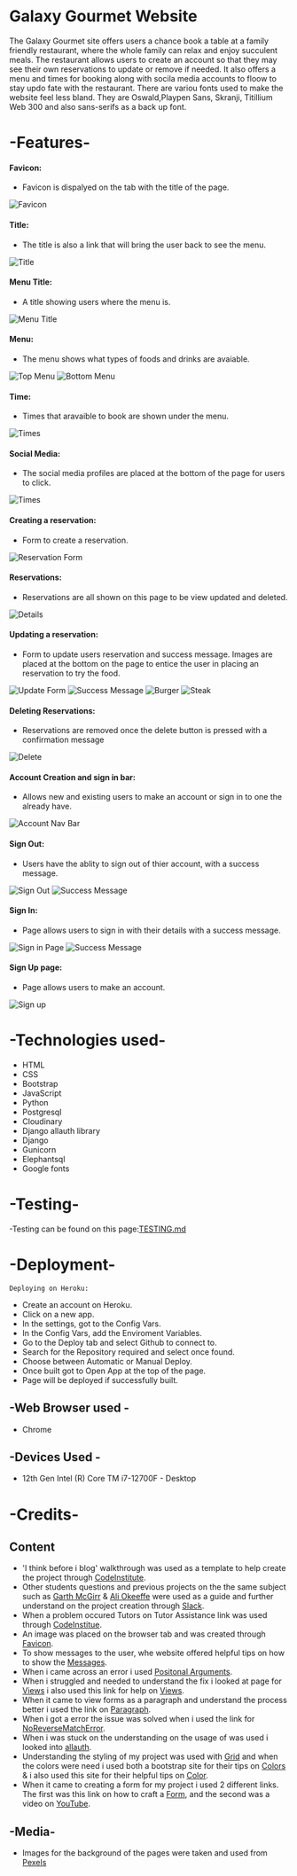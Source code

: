 # Galaxy Gourmet Website 
The Galaxy Gourmet site offers users a chance book a table at a family friendly restaurant, where the whole family can relax and enjoy succulent meals.
The restaurant allows users to create an account so that they may see their own reservations to update or remove if needed.
It also offers a menu and times for booking along with socila media accounts to floow to stay updo fate with the restaurant.
There are variou fonts used to make the website feel less bland. They are Oswald,Playpen Sans, Skranji, Titillium Web 300 and also sans-serifs as a back up font.

# -Features-

  #### Favicon:

  - Favicon is dispalyed on the tab with the title of the page.

 ![Favicon](media/images/pp4_favicon_and_title.png)  

  #### Title:

  - The title is also a link that will bring the user back to see the menu.

 ![Title](media/images/pp4_title.png)

#### Menu Title:

 - A title showing users where the menu is.
  
 ![Menu Title](media/images/pp4_menu_title.png)  

 #### Menu:
  
  - The menu shows what types of foods and drinks are avaiable.

 ![Top Menu](media/images/pp4_menu_1.png)
 ![Bottom Menu](media/images/pp4_menu_1.png)

#### Time:
  
   - Times that aravaible to book are shown under the menu.
  
  ![Times](media/images/pp4_times.png)

#### Social Media:
  
  - The social media profiles are placed at the bottom of the page for users to click.
  
 ![Times](media/images/pp4_social_media.png)

 #### Creating a reservation:
  
  - Form to create a reservation.

  ![Reservation Form](media/images/pp4_reservation_page.png)

#### Reservations:

 - Reservations are all shown on this page to be view updated and deleted.
  
  ![Details](media/images/pp4_details.png)

#### Updating a reservation:
  
 - Form to update users reservation and success message. Images are placed at the bottom on the page to entice the user in placing an reservation to try the food.

  ![Update Form](media/images/pp4_update.png)
  ![Success Message](media/images/pp4_update_confirmantion.png)
  ![Burger](media/images/pp4_image_1.png)
  ![Steak](media/images/pp4_image_2.png)

#### Deleting Reservations:

 - Reservations are removed once the delete button is pressed with a confirmation message
  
  ![Delete](media/images/pp4_succesfull_deletion.png)


#### Account Creation and sign in bar:
  
   - Allows new and existing users to make an account or sign in to one the already have.

  ![Account Nav Bar](media/images/pp4_sign_in_nav_bar.png)

#### Sign Out:

  - Users have the ablity to sign out of thier account, with a success message.
  
  ![Sign Out](media/images/pp4_sign_out.png)
  ![Success Message](media/images/pp4_sign_out_confirmation.png)

#### Sign In:
  
  - Page allows users to sign in with their details with a success message.

  ![Sign in Page](media/images/pp4_sign_in_page.png)
  ![Success Message](media/images/pp4_sign_in_confirmation.png)

#### Sign Up page:

 - Page allows users to make an account.
  
  ![Sign up](media/images/pp4_sign_up_page.png)
  

# -Technologies used-

- HTML
- CSS
- Bootstrap
- JavaScript
- Python
- Postgresql  
- Cloudinary
- Django allauth library
- Django
- Gunicorn
- Elephantsql
- Google fonts

# -Testing-
-Testing can be found on this page:[TESTING.md](TESTING.md)



# -Deployment-
    Deploying on Heroku:

- Create an account on Heroku.
- Click on a new app.
- In the settings, got to the Config Vars.
- In the Config Vars, add the Enviroment Variables.
- Go to the Deploy tab and select Github to connect to.
- Search for the Repository required and select once found.
- Choose between Automatic or Manual Deploy.
- Once built got to Open App at the top of the page.
- Page will be deployed if successfully built.

## -Web Browser used -

  - Chrome

## -Devices Used -

  - 12th Gen Intel (R) Core TM i7-12700F - Desktop

# -Credits-

## Content

  - 'I think before i blog' walkthrough was used as a template to help create the project through [CodeInstitute](https://learn.codeinstitute.net/courses/course-v1:CodeInstitute+FST101+2021_T1/courseware/b31493372e764469823578613d11036b/fe4299adcd6743328183aab4e7ec5d13/). 
  - Other students questions and previous projects on the the same subject such as [Garth McGirr](https://github.com/Gareth-McGirr/Portfolio-Project-4-SizzleAndSteak/blob/main/README.md) & [Ali Okeeffe](https://github.com/AliOKeeffe/PP4_My_Meal_Planner/blob/main/README.md) were used as a guide and further understand on the project creation through [Slack](https://slack.com/intl/en-gb/get-started#/createnew).
  - When a problem occured Tutors on Tutor Assistance link was used through [CodeInstitue](https://learn.codeinstitute.net/ci_support/diplomainfullstacksoftwarecommoncurriculum/tutor).
  - An image was placed on the browser tab and was created through [Favicon](https://www.favicon.cc/).
  - To show messages to the user, whe website offered helpful tips on how to show the [Messages](https://docs.djangoproject.com/en/3.2/ref/contrib/messages/#using-messages-in-views-and-templates/).
  - When i came across an error i used [Positonal Arguments](https://stackoverflow.com/questions/68572656/django-missing-1-required-positional-argument-id/).
  - When i struggled and needed to understand the fix i looked at page for [Views](https://stackoverflow.com/questions/26258905/the-view-didnt-return-an-httpresponse-object-it-returned-none-instead/) i also used this link for help on [Views](https://docs.djangoproject.com/en/4.2/ref/class-based-views/base/#django.views.generic.base.View/).
  - When it came to view forms as a paragraph and understand the process better i used the link on [Paragraph](https://www.geeksforgeeks.org/form-as_p-render-django-forms-as-paragraph/).
  - When i got a error the issue was solved when i used the link for [NoReverseMatchError](https://stackoverflow.com/questions/38390177/what-is-a-noreversematch-error-and-how-do-i-fix-it/).
  - When i was stuck on the understanding on the usage of was used i looked into [allauth](https://docs.allauth.org/en/latest/).
  - Understanding the styling  of my project was used with [Grid](https://materializecss.com/grid.html/) and when the colors were need i used both a bootstrap site for their tips on [Colors](https://getbootstrap.com/docs/5.0/utilities/colors/) &  i also used this site for their helpful tips on [Color](https://materializecss.com/color.html/).
  - When it came to creating a form for my project i used 2 different links. The first was this link on how to craft a [Form](https://docs.djangoproject.com/en/4.2/topics/forms/), and the second was a video on [YouTube](https://www.youtube.com/watch?v=ncradqkSzCw/).

## -Media-

  - Images for the background of the pages were taken and used from [Pexels](https://www.pexels.com/)